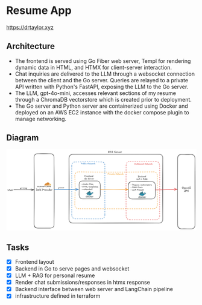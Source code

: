 # Resume App

<https://drtaylor.xyz>

## Architecture

- The frontend is served using Go Fiber web server, Templ for rendering dynamic
data in HTML, and HTMX for client-server interaction.
- Chat inquiries are delivered to the LLM through a websocket connection between
the client and the Go server. Queries are relayed to a private API
written with Python's FastAPI, exposing the LLM to the Go server.
- The LLM, gpt-4o-mini, accesses relevant sections of my resume through a ChromaDB
vectorstore which is created prior to deployment.
- The Go server and Python server are containerized using Docker and deployed on
an AWS EC2 instance with the docker compose plugin to manage networking.

## Diagram

![Arch diagram](./assets/ResumeAppDiagram.png)

## Tasks

- [x] Frontend layout
- [x] Backend in Go to serve pages and websocket
- [x] LLM + RAG for personal resume
- [x] Render chat submissions/responses in htmx response
- [x] Backend interface between web server and LangChain pipeline
- [x] infrastructure defined in terraform
